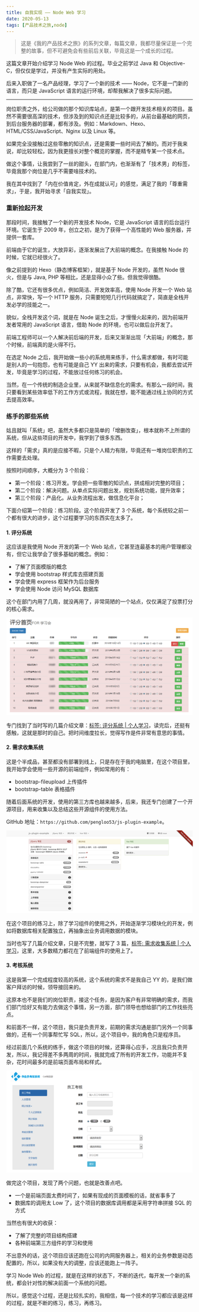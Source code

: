 ```yaml
---
title: 自我实现 —— Node Web 学习
date: 2020-05-13
tags: [产品技术之旅,node]
---
```


> 这是《我的产品技术之旅》的系列文章，每篇文章，我都尽量保证是一个完整的故事，但不可避免会有些前后关联，毕竟这是一个成长的过程。

这篇文章开始介绍学习 Node Web 的过程。毕业之前学过 Java 和 Objective-C，但仅仅是学过，并没有产生实际的用处。

后来入职做了一名产品经理，学习了一个新的技术 —— Node，它不是一门新的语言，而只是 JavaScript 语言的运行环境，却帮我解决了很多实际问题。

---

岗位职责之外，给公司做的那个知识库站点，是第一个跟开发技术相关的项目。虽然不需要很高深的技术，但涉及到的知识点还是比较多的，从前台最基础的网页，到后台服务器的部署，都有涉及。例如：Markdown、Hexo、HTML/CSS/JavaScript、Nginx 以及 Linux 等。

如果完全没接触过这些零散的知识点，还是需要一些时间去了解的。而对于我来说，却比较轻松，因为我更擅长对整个概览的掌握，而不是精专某一个技术点。

做这个事情，让我尝到了一丝的甜头，在部门内，也渐渐有了「技术男」的标签，毕竟我那个岗位是几乎不需要啥技术的。

我在其中找到了「内在价值肯定，外在成就认可」的感觉，满足了我的「尊重需求」，于是，我开始寻求「自我实现」。

### 重新捡起开发

那段时间，我接触了一个新的开发技术 Node，它是 JavaScript 语言的后台运行环境。它诞生于 2009 年，创立之初，是为了获得一个高性能的 Web 服务器，并提供一套库。

前端由于它的诞生，大放异彩，逐渐发展出了大前端的概念。在我接触 Node 的时候，它就已经很火了。

像之前提到的 Hexo（静态博客框架），就是基于 Node 开发的，虽然 Node 很火，但是与 Java, PHP 等相比，还是显得小众了些。但我觉得很酷。

除了酷，它还有很多优点，例如简洁、开发效率高，使用 Node 开发一个 Web 站点，非常快，写一个 HTTP 服务，只需要短短几行代码就搞定了，简直是全栈开发必学的技能之一。

貌似，全栈开发这个词，就是在 Node 诞生之后，才慢慢火起来的，因为前端开发者常用的 JavaScript 语言，借助 Node 的环境，也可以做后台开发了。

前端工程师可以一个人解决前后端的开发，后来又渐渐出现「大前端」的概念，那个时候，前端真的是火得不行。

在选定 Node 之后，我开始做一些小的系统用来练手，什么需求都做，有时可能是别人的一句抱怨，也有可能是自己 YY 出来的需求，只要有机会，我都去尝试开发，毕竟是学习的过程，不能放过任何练习的机会。

当然，在一个传统的制造企业里，从来就不缺信息化的需求。有那么一段时间，我只要看到某些效率低下的工作方式或流程，我就在想，能不能通过线上协同的方式去提高效率。

### 练手的那些系统
姑且就叫「系统」吧，虽然大多都只是简单的「增删改查」，根本就称不上所谓的系统，但从这些项目的开发中，我学到了很多东西。

这样的「需求」真的是应接不暇，只是个人精力有限，毕竟还有一堆岗位职责的工作需要去处理。

按照时间顺序，大概分为 3 个阶段：

- 第一个阶段：练习开发。学会把一些零散的知识点，拼成相对完整的项目；
- 第二个阶段：解决问题。从单点实际问题出发，规划系统功能，提升效率；
- 第三个阶段：产品化。从业务流程出发，做信息化平台；

下面介绍第一个阶段：练习阶段。这个阶段开发了 3 个系统，每个系统较之前一个都有很大的进步，这个过程要学习的东西实在太多了。

#### 1. 评分系统
这应该是我使用 Node 开发的第一个 Web 站点，它甚至连最基本的用户管理都没有，但它让我学会了很多基础的概念。例如：

- 了解了页面模版的概念
- 学会使用 bootstrap 样式库去搭建页面
- 学会使用 express 框架作为后台服务
- 学会使用 Node 访问 MySQL 数据库

这个在部门内用了几周，就没再用了，非常简陋的一个站点，仅仅满足了投票打分的核心需求。

![](../image/the_travel_about_product_and_technology/2016-10-18_143418.png)

专门找到了当时写的几篇介绍文章：[标签: 评分系统 | 个人学习](/tags/%E8%AF%84%E5%88%86%E7%B3%BB%E7%BB%9F)，读完后，还挺有感触，这就是那时的自己。把时间维度拉长，觉得写作是件非常有意思的事情。

#### 2. 需求收集系统
这是个半成品，甚至都没有部署到线上，只是存在于我的电脑里，在这个项目里，我开始学会使用一些开源的前端组件，例如常用的有：

- bootstrap-fileupload 上传插件
- bootstrap-table 表格插件

随着后面系统的开发，使用的第三方库也越来越多，后来，我还专门创建了一个开源项目，用来收集以及总结这些开源组件的使用方法。

GitHub 地址：`https://github.com/pengloo53/js-plugin-example`。

![](../image/the_travel_about_product_and_technology/2020-05-08-21-20-37.png)

在这个项目的练习上，除了学习组件的使用之外，开始逐渐学习模块化的开发，例如将数据库相关配置独立，再抽象出业务调用数据的模块。

当时也写了几篇介绍文章，只是不完整，就写了 3 篇，[标签: 需求收集系统 | 个人学习](/tags/%E9%9C%80%E6%B1%82%E6%94%B6%E9%9B%86%E7%B3%BB%E7%BB%9F)，这里，大多数精力都花在了前端组件的使用上了。

#### 3. 考核系统

这是我第一个完成程度较高的系统，这个系统的需求不是我自己 YY 的，是我们做客户拜访的时候，领导接回来的。

这原本也不是我们的岗位职责，接这个任务，是因为客户有非常明确的需求，而我们部门恰好又有能力去做这个事情，另一方面，部门领导也想给部门的工作找些亮点。

和前面不一样，这个项目，我只是负责开发，前期的需求沟通是部门另外一个同事做的，还有一个同事帮忙写 SQL，所以，这个项目中，我的角色只是程序员。

经过前面几个系统的练手，做这个项目的时候，还算得心应手，况且我只负责开发，所以，我记得差不多两周的时间，我就完成了所有的开发工作，功能并不复杂，花时间最多的是前端页面布局和样式。

![](../image/the_travel_about_product_and_technology/2020-05-13-21-20-34.png)

做完这个项目，发现了两个问题，也就是改善点吧。

- 一个是前端页面太费时间了，如果有现成的页面模板的话，就省事多了
- 数据库的调用太 Low 了，这个项目的数据库调用都是采用字符串拼接 SQL 的方式

当然也有很大的收获：

- 了解了完整的项目结构搭建
- 各种前端第三方组件的学习和使用

不出意外的话，这个项目应该还跑在公司的内网服务器上，相关的业务参数是动态配置的，所以，如果没有大的调整，应该还能跑上一阵子。

学习 Node Web 的过程，就是在这样的状态下，不断的迭代，每开发一个新的系统，都会针对性的解决前面一个系统的问题。

所以，感觉这个过程，还是比较扎实的，我相信，每一个技术的学习都应该是这样的过程，就是不断的练习，练习，再练习。